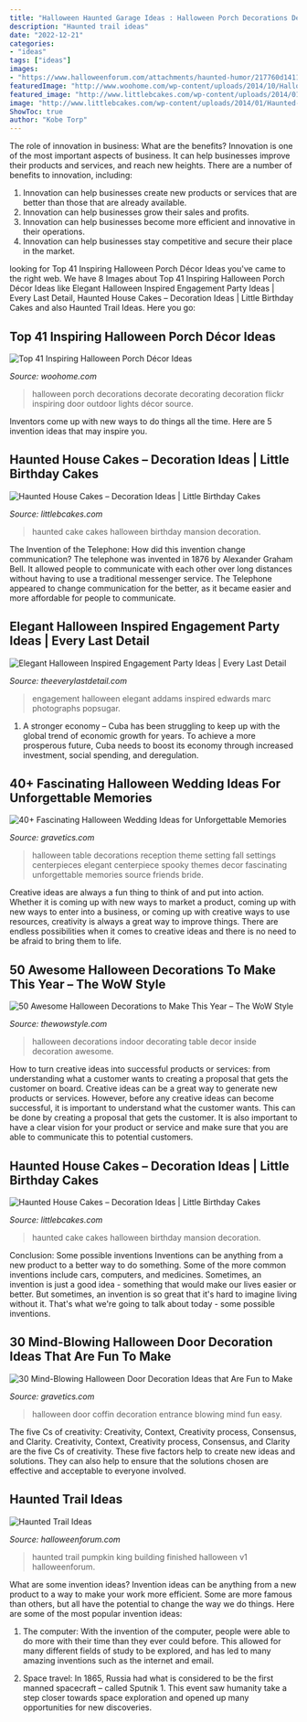 ```yaml
---
title: "Halloween Haunted Garage Ideas : Halloween Porch Decorations Decorate Decorating Decoration Flickr Inspiring Door Outdoor Lights Décor Source"
description: "Haunted trail ideas"
date: "2022-12-21"
categories:
- "ideas"
tags: ["ideas"]
images:
- "https://www.halloweenforum.com/attachments/haunted-humor/217760d1411432557-haunted-trail-ideas-finished.jpg"
featuredImage: "http://www.woohome.com/wp-content/uploads/2014/10/Halloween-porch-ideas-15.jpg"
featured_image: "http://www.littlebcakes.com/wp-content/uploads/2014/01/Haunted-House-Cake-Images-768x1024.jpg"
image: "http://www.littlebcakes.com/wp-content/uploads/2014/01/Haunted-House-Cake-Images.jpg"
ShowToc: true
author: "Kobe Torp"
---
```



The role of innovation in business: What are the benefits?
Innovation is one of the most important aspects of business. It can help businesses improve their products and services, and reach new heights. There are a number of benefits to innovation, including: 
1. Innovation can help businesses create new products or services that are better than those that are already available. 
2. Innovation can help businesses grow their sales and profits. 
3. Innovation can help businesses become more efficient and innovative in their operations. 
4. Innovation can help businesses stay competitive and secure their place in the market.

	

		
looking for Top 41 Inspiring Halloween Porch Décor Ideas you've came to the right web. We have 8 Images about Top 41 Inspiring Halloween Porch Décor Ideas like Elegant Halloween Inspired Engagement Party Ideas | Every Last Detail, Haunted House Cakes – Decoration Ideas | Little Birthday Cakes and also Haunted Trail Ideas. Here you go:
		
    
## Top 41 Inspiring Halloween Porch Décor Ideas

<img loading=lazy src="http://www.woohome.com/wp-content/uploads/2014/10/Halloween-porch-ideas-15.jpg" onerror="this.onerror=null;this.src='https://tse1.mm.bing.net/th?id=OIP.3m3Ejo1qrKHVP8lCNXbhOgHaLG&amp;pid=15.1';" alt="Top 41 Inspiring Halloween Porch Décor Ideas">

_Source: woohome.com_

>halloween porch decorations decorate decorating decoration flickr inspiring door outdoor lights décor source. 

	

Inventors come up with new ways to do things all the time. Here are 5 invention ideas that may inspire you.

    
## Haunted House Cakes – Decoration Ideas | Little Birthday Cakes

<img loading=lazy src="http://www.littlebcakes.com/wp-content/uploads/2014/01/Haunted-House-Cake-Images-768x1024.jpg" onerror="this.onerror=null;this.src='https://tse1.mm.bing.net/th?id=OIP.fEWUwsz4UUffH58KphqPGQHaJ4&amp;pid=15.1';" alt="Haunted House Cakes – Decoration Ideas | Little Birthday Cakes">

_Source: littlebcakes.com_

>haunted cake cakes halloween birthday mansion decoration. 

	

The Invention of the Telephone: How did this invention change communication?
The telephone was invented in 1876 by Alexander Graham Bell. It allowed people to communicate with each other over long distances without having to use a traditional messenger service. The Telephone appeared to change communication for the better, as it became easier and more affordable for people to communicate.

    
## Elegant Halloween Inspired Engagement Party Ideas | Every Last Detail

<img loading=lazy src="http://s3-us-east-2.amazonaws.com/eldmedia/wp-content/uploads/2013/10/Halloween-Inspired-Engagement-Party-Ideas_0027.jpg" onerror="this.onerror=null;this.src='https://tse3.mm.bing.net/th?id=OIP.BRFzlmuKkQfz03p1d6jgVgHaLF&amp;pid=15.1';" alt="Elegant Halloween Inspired Engagement Party Ideas | Every Last Detail">

_Source: theeverylastdetail.com_

>engagement halloween elegant addams inspired edwards marc photographs popsugar. 

	

1. A stronger economy – Cuba has been struggling to keep up with the global trend of economic growth for years. To achieve a more prosperous future, Cuba needs to boost its economy through increased investment, social spending, and deregulation.

    
## 40+ Fascinating Halloween Wedding Ideas For Unforgettable Memories

<img loading=lazy src="https://www.gravetics.com/wp-content/uploads/2017/08/Elegant-Halloween-Wedding-Table-Settings.jpg" onerror="this.onerror=null;this.src='https://tse2.mm.bing.net/th?id=OIP.F6yl3uD1OF-KTBEJ6I9ymwHaLH&amp;pid=15.1';" alt="40+ Fascinating Halloween Wedding Ideas for Unforgettable Memories">

_Source: gravetics.com_

>halloween table decorations reception theme setting fall settings centerpieces elegant centerpiece spooky themes decor fascinating unforgettable memories source friends bride. 

	

Creative ideas are always a fun thing to think of and put into action. Whether it is coming up with new ways to market a product, coming up with new ways to enter into a business, or coming up with creative ways to use resources, creativity is always a great way to improve things. There are endless possibilities when it comes to creative ideas and there is no need to be afraid to bring them to life.

    
## 50 Awesome Halloween Decorations To Make This Year – The WoW Style

<img loading=lazy src="http://thewowstyle.com/wp-content/uploads/2016/08/indoor-halloween-decorating-ideas.jpg" onerror="this.onerror=null;this.src='https://tse3.mm.bing.net/th?id=OIP.oU8_A1WCcEiuJaciyo1UywHaLH&amp;pid=15.1';" alt="50 Awesome Halloween Decorations to Make This Year – The WoW Style">

_Source: thewowstyle.com_

>halloween decorations indoor decorating table decor inside decoration awesome. 

	

How to turn creative ideas into successful products or services: from understanding what a customer wants to creating a proposal that gets the customer on board.
Creative ideas can be a great way to generate new products or services. However, before any creative ideas can become successful, it is important to understand what the customer wants. This can be done by creating a proposal that gets the customer. It is also important to have a clear vision for your product or service and make sure that you are able to communicate this to potential customers.

    
## Haunted House Cakes – Decoration Ideas | Little Birthday Cakes

<img loading=lazy src="http://www.littlebcakes.com/wp-content/uploads/2014/01/Haunted-House-Cake-Images.jpg" onerror="this.onerror=null;this.src='https://tse2.mm.bing.net/th?id=OIP.79qyNmKyFWRtCuJzuQdXVgHaJ4&amp;pid=15.1';" alt="Haunted House Cakes – Decoration Ideas | Little Birthday Cakes">

_Source: littlebcakes.com_

>haunted cake cakes halloween birthday mansion decoration. 

	

Conclusion: Some possible inventions
Inventions can be anything from a new product to a better way to do something. Some of the more common inventions include cars, computers, and medicines. Sometimes, an invention is just a good idea - something that would make our lives easier or better. But sometimes, an invention is so great that it's hard to imagine living without it. That's what we're going to talk about today - some possible inventions.

    
## 30 Mind-Blowing Halloween Door Decoration Ideas That Are Fun To Make

<img loading=lazy src="http://www.gravetics.com/wp-content/uploads/2017/07/Coffin-Entrance-Halloween-Door.jpg" onerror="this.onerror=null;this.src='https://tse4.mm.bing.net/th?id=OIP.Q-rrHyLsiNAn_NSHEVhoyQHaNL&amp;pid=15.1';" alt="30 Mind-Blowing Halloween Door Decoration Ideas that Are Fun to Make">

_Source: gravetics.com_

>halloween door coffin decoration entrance blowing mind fun easy. 

	

The five Cs of creativity: Creativity, Context, Creativity process, Consensus, and Clarity.
Creativity, Context, Creativity process, Consensus, and Clarity are the five Cs of creativity. These five factors help to create new ideas and solutions. They can also help to ensure that the solutions chosen are effective and acceptable to everyone involved.

    
## Haunted Trail Ideas

<img loading=lazy src="https://www.halloweenforum.com/attachments/haunted-humor/217760d1411432557-haunted-trail-ideas-finished.jpg" onerror="this.onerror=null;this.src='https://tse1.mm.bing.net/th?id=OIP.qsvUWk8aIH_8JCRR-QLePgAAAA&amp;pid=15.1';" alt="Haunted Trail Ideas">

_Source: halloweenforum.com_

>haunted trail pumpkin king building finished halloween v1 halloweenforum. 

	

What are some invention ideas?
Invention ideas can be anything from a new product to a way to make your work more efficient. Some are more famous than others, but all have the potential to change the way we do things. Here are some of the most popular invention ideas: 
1) The computer: With the invention of the computer, people were able to do more with their time than they ever could before. This allowed for many different fields of study to be explored, and has led to many amazing inventions such as the internet and email.

2) Space travel: In 1865, Russia had what is considered to be the first manned spacecraft – called Sputnik 1. This event saw humanity take a step closer towards space exploration and opened up many opportunities for new discoveries.

